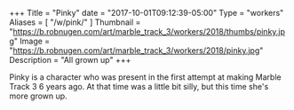 +++
Title = "Pinky"
date = "2017-10-01T09:12:39-05:00"
Type = "workers"
Aliases = [
    "/w/pink/"
]
Thumbnail = "https://b.robnugen.com/art/marble_track_3/workers/2018/thumbs/pinky.jpg"
Image = "https://b.robnugen.com/art/marble_track_3/workers/2018/pinky.jpg"
Description = "All grown up"
+++

Pinky is a character who was present in the first attempt at making Marble Track 3 6 years ago.  At that time was a little bit silly, but this time she's more grown up.

